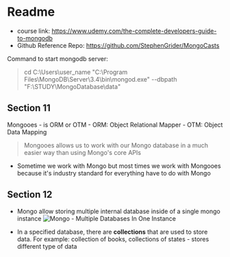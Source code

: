 # Readme
- course link: https://www.udemy.com/the-complete-developers-guide-to-mongodb
- Github Reference Repo: https://github.com/StephenGrider/MongoCasts

Command to start mongodb server:
> cd  C:\Users\user_name
>"C:\Program Files\MongoDB\Server\3.4\bin\mongod.exe" --dbpath "F:\STUDY\MongoDatabase\data"

## Section 11
Mongooes - is ORM or OTM 
    - ORM: Object Relational Mapper
    - OTM: Object Data Mapping
> Mongooes allows us to work with our Mongo database in a much easier way than using Mongo's core APIs

- Sometime we work with Mongo but most times we work with Mongooes because it's industry standard for everything have to do with Mongo

## Section 12
- Mongo allow storing multiple internal database inside of a single mongo instance
![Mongo - Multiple Databases In One Instance](https://i.imgur.com/rHpIJ3Y.png)

- In a specified database, there are **collections** that are used to store data. For example: collection of books, collections of states - stores different type of data